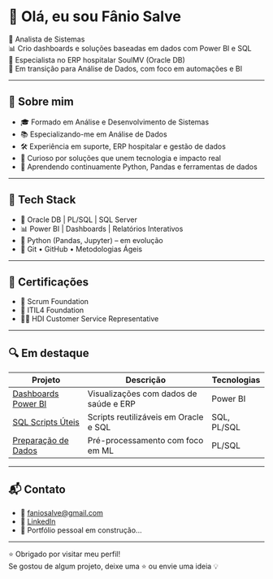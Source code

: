 # 👋 Olá, eu sou Fânio Salve

💼 Analista de Sistemas                       
📊 Crio dashboards e soluções baseadas em dados com Power BI e SQL  
🏥 Especialista no ERP hospitalar SoulMV (Oracle DB)  
🎯 Em transição para Análise de Dados, com foco em automações e BI  

---

## 🧠 Sobre mim

- 🎓 Formado em Análise e Desenvolvimento de Sistemas  
- 📚 Especializando-me em Análise de Dados  
- 🛠️ Experiência em suporte, ERP hospitalar e gestão de dados  
- 🚀 Curioso por soluções que unem tecnologia e impacto real  
- 🌱 Aprendendo continuamente Python, Pandas e ferramentas de dados  

---

## 🧰 Tech Stack

- 💾 Oracle DB | PL/SQL | SQL Server  
- 📊 Power BI | Dashboards | Relatórios Interativos  
- 🐍 Python (Pandas, Jupyter) – em evolução  
- 🔧 Git • GitHub • Metodologias Ágeis  

---

## 📜 Certificações

- 🧩 Scrum Foundation  
- 📘 ITIL4 Foundation  
- 🧑‍💼 HDI Customer Service Representative  

---

## 🔍 Em destaque

| Projeto | Descrição | Tecnologias |
|--------|-----------|-------------|
| [Dashboards Power BI](https://github.com/Fanio-Hub/Dashboards-PowerBI) | Visualizações com dados de saúde e ERP | Power BI |
| [SQL Scripts Úteis](https://github.com/Fanio-Hub/SQL-Scripts) | Scripts reutilizáveis em Oracle e SQL | SQL, PL/SQL |
| [Preparação de Dados](https://github.com/Fanio-Hub/Data-Analytics) | Pré-processamento com foco em ML | PL/SQL |

---

## 📬 Contato

- 📧 faniosalve@gmail.com  
- 💼 [LinkedIn](https://www.linkedin.com/in/faniosalve/)  
- 🧭 Portfólio pessoal em construção...

---

⭐ Obrigado por visitar meu perfil!  
Se gostou de algum projeto, deixe uma ⭐ ou envie uma ideia 💡
